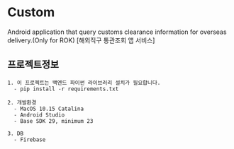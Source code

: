 # Custom

Android application that query customs clearance information for overseas delivery.(Only for ROK)
[해외직구 통관조회 앱 서비스]

## 프로젝트정보

```
1. 이 프로젝트는 백엔드 파이썬 라이브러리 설치가 필요합니다.
  - pip install -r requirements.txt

2. 개발환경
  - MacOS 10.15 Catalina
  - Android Studio
  - Base SDK 29, minimum 23

3. DB
  - Firebase
```


